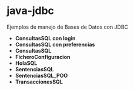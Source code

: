 java-jdbc
=========

Ejemplos de manejo de Bases de Datos con JDBC

- **ConsultasSQL con login**
- **ConsultasSQL con preferencias**
- **ConsultasSQL**
- **FicheroConfiguracion**
- **HolaSQL**
- **SentenciasSQL**
- **SentenciasSQL_POO**
- **TransaccionesSQL**
